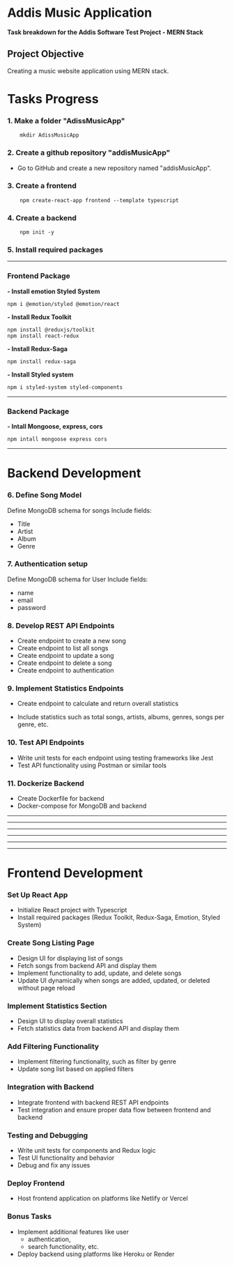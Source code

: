 # Addis Music Application 

**Task breakdown for the Addis Software Test Project - MERN Stack**
## Project Objective
Creating a music website application using MERN stack.



# Tasks Progress

### 1. Make a folder **"AdissMusicApp"**
   
        mkdir AdissMusicApp

### 2. Create a github repository **"addisMusicApp"** 
   
   - Go to GitHub and create a new repository named "addisMusicApp".
### 3. Create a frontend

        npm create-react-app frontend --template typescript

### 4. Create a backend 

        npm init -y

### 5. Install required packages 

----
### Frontend Package

**- Install emotion Styled System**   

    npm i @emotion/styled @emotion/react

**- Install Redux Toolkit**

    npm install @reduxjs/toolkit
    npm install react-redux
**- Install Redux-Saga**

    npm install redux-saga
**- Install Styled system**

    npm i styled-system styled-components
---

### Backend Package

**- Intall Mongoose, express, cors**

    npm intall mongoose express cors


---

# Backend Development 

### 6. Define Song Model

Define MongoDB schema for songs Include fields:
- Title
- Artist
- Album
- Genre

### 7. Authentication setup

Define MongoDB schema for User Include fields:
- name
- email
- password
  
### 8. Develop REST API Endpoints

- Create endpoint to create a new song
- Create endpoint to list all songs
- Create endpoint to update a song
- Create endpoint to delete a song
- Create endpoint to authentication

### 9. Implement Statistics Endpoints

- Create endpoint to calculate and return overall statistics

- Include statistics such as total songs, artists, albums, genres, songs per genre, etc.
  
### 10. Test API Endpoints

- Write unit tests for each endpoint using testing frameworks like Jest
- Test API functionality using Postman or similar tools
  
### 11. Dockerize Backend

- Create Dockerfile for backend
- Docker-compose for MongoDB and backend
  

<!-- 1. Create a Frontend Landing Page
   - Create landing page components and styles as required.
2. Organize a route
   - Set up routes for your frontend application using React Router or any other routing library of your choice. -->




---
---
---
---
---
---







# Frontend Development

### Set Up React App

- Initialize React project with Typescript
- Install required packages (Redux Toolkit, Redux-Saga, Emotion, Styled System)

### Create Song Listing Page

- Design UI for displaying list of songs
- Fetch songs from backend API and display them
- Implement functionality to add, update, and delete songs
- Update UI dynamically when songs are added, updated, or deleted without page reload

### Implement Statistics Section

- Design UI to display overall statistics
- Fetch statistics data from backend API and display them

### Add Filtering Functionality

- Implement filtering functionality, such as filter by genre
- Update song list based on applied filters

### Integration with Backend

- Integrate frontend with backend REST API endpoints
- Test integration and ensure proper data flow between frontend and backend

### Testing and Debugging

- Write unit tests for components and Redux logic
- Test UI functionality and behavior
- Debug and fix any issues

### Deploy Frontend

- Host frontend application on platforms like Netlify or Vercel

### Bonus Tasks

- Implement additional features like user 
    - authentication, 
    - search functionality, etc.
- Deploy backend using platforms like Heroku or Render

